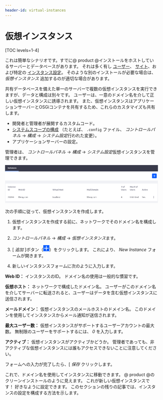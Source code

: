 ```yaml
---
header-id: virtual-instances
---
```


# 仮想インスタンス

[TOC levels=1-4]

これは簡単なシナリオです。すでに@ product @インストールをホストしているサーバーとデータベースがあります。 それは多く有し [ユーザー](/docs/7-1/user/-/knowledge_base/u/users-and-organizations)、 [サイト](/docs/7-1/user/-/knowledge_base/u/building-a-site)、および特定の [インスタンス設定](/docs/7-1/user/-/knowledge_base/u/general-settings)。 そのような別のインストールが必要な場合は、 *仮想インスタンス* 追加するのが適切な場合があります。

共有データベースを備えた単一のサーバーで複数の仮想インスタンスを実行できますが、データと構成は別々です。 ユーザーは、一意のドメイン名を介して正しい仮想インスタンスに誘導されます。 また、仮想インスタンスはアプリケーションサーバーとOSGiコンテナを共有するため、これらのカスタマイズも共有します。

  - 開発者と管理者が展開するカスタムコード。
  - [システムスコープの構成](/docs/7-1/user/-/knowledge_base/u/system-settings) （たとえば、 `.config` ファイル、 *コントロールパネル* → *構成* → *システム設定*行われた変更）。
  - アプリケーションサーバーの設定。

管理者は、 *コントロールパネル* → *構成* → *システム設定*仮想インスタンスを管理できます。

![図1：コントロールパネルの*設定*→*仮想インスタンス*セクションでLiferayの仮想インスタンスを追加および管理します。](../../../images/virtual-instances.png)

次の手順に従って、仮想インスタンスを作成します。

1.  仮想インスタンスを作成する前に、ネットワークでそのドメイン名を構成します。

2.  *コントロールパネル* → *構成* → *仮想インスタンス*ます。

3.  [ *追加* ]ボタン（![Add](../../../images/icon-add.png)）をクリックします。 これにより、 *New Instance* フォームが開きます。

4.  新しいインスタンスフォームに次のように入力します。

**Web ID：** インスタンスのID。 ドメイン名の使用は一般的な慣習です。

**仮想ホスト：** ネットワークで構成したドメイン名。 ユーザーがこのドメイン名を介してサーバーに転送されると、ユーザーはデータを含む仮想インスタンスに送信されます。

**メールドメイン：** 仮想インスタンスのメールホストのドメイン名。 このドメインを使用してインスタンスからメール通知が送信されます。

**最大ユーザー数：** 仮想インスタンスがサポートするユーザーアカウントの最大数。 無制限のユーザーをサポートするには、 *0* を入力します。

**アクティブ：** 仮想インスタンスがアクティブかどうか。 管理者であっても、非アクティブな仮想インスタンスには誰もアクセスできないことに注意してください。

フォームへの入力が完了したら、[ *保存* クリックします。

これで、ドメイン名を使用してインスタンスに移動できます。 @ product @のクリーンインストールのように見えます。 これが新しい仮想インスタンスです！ 好きなように設定できます。 このセクションの残りの記事では、インスタンスの設定を構成する方法を示します。
